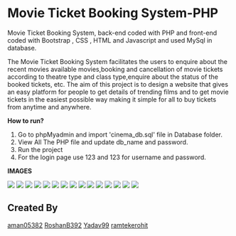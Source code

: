 # Movie Ticket Booking System-PHP
Movie Ticket Booking System, back-end coded with PHP and front-end coded with Bootstrap , CSS , HTML and Javascript and used MySql in database.

The Movie Ticket Booking System facilitates the users to enquire about the
recent movies available movies,booking and cancellation of movie tickets according
to theatre type and class type,enquire about the status of the booked tickets, etc.
The aim of this project is to design a website that gives an easy platform for
people to get details of trending films and to get movie tickets in the
easiest possible way making it simple for all to buy tickets from anytime
and anywhere.

<b>How to run?</b>
<ol>
  <li>Go to phpMyadmin and import 'cinema_db.sql' file in Database folder.</li>
  <li>  View All The PHP file and update db_name and password. </li>
  <li>  Run the project</li>
  <li>  For the login page use 123 and 123 for username and password.</li>
</ol>

<b>IMAGES</b> 

<img src="img/screenshot/1.png">
<img src="img/screenshot/2.png">
<img src="img/screenshot/3.png">
<img src="img/screenshot/4.png">
<img src="img/screenshot/5.png">
<img src="img/screenshot/6.png">
<img src="img/screenshot/7.png">
<img src="img/screenshot/8.png">
<img src="img/screenshot/9.png">
<img src="img/screenshot/10.png">
<img src="img/screenshot/11.png">
<img src="img/screenshot/13.png">
<img src="img/screenshot/14.png">
<img src="img/screenshot/15.png">
<img src="database/ER.png">


## Created By
[aman05382](https://github.com/aman05382) [RoshanB392](https://github.com/RoshanB392) [Yadav99](https://github.com/Yadav99) [ramtekerohit](https://github.com/ramtekerohit)

